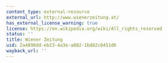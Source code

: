 ```yaml
---
content_type: external-resource
external_url: http://www.wienerzeitung.at/
has_external_license_warning: true
license: https://en.wikipedia.org/wiki/All_rights_reserved
status: ''
title: Wiener Zeitung
uid: 2a4890dd-eb23-4a3e-a002-1bd82c0451d6
wayback_url: ''
---
```

